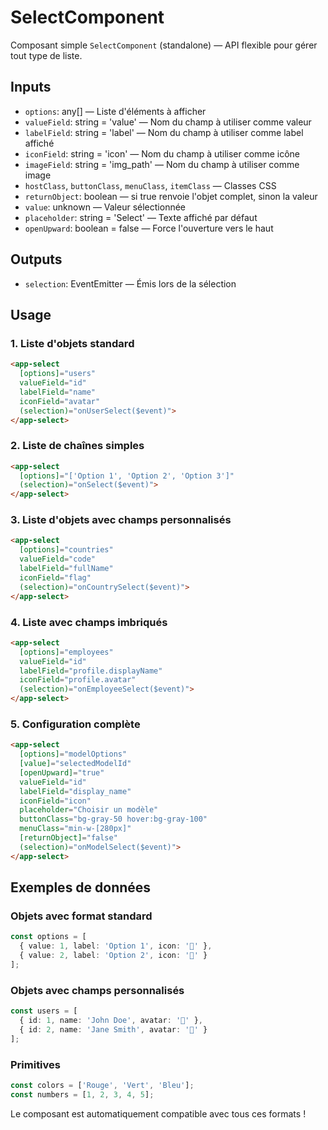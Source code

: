 # SelectComponent

Composant simple `SelectComponent` (standalone) — API flexible pour gérer tout type de liste.

## Inputs
- `options`: any[] — Liste d'éléments à afficher
- `valueField`: string = 'value' — Nom du champ à utiliser comme valeur
- `labelField`: string = 'label' — Nom du champ à utiliser comme label affiché
- `iconField`: string = 'icon' — Nom du champ à utiliser comme icône
- `imageField`: string = 'img_path' — Nom du champ à utiliser comme image
- `hostClass`, `buttonClass`, `menuClass`, `itemClass` — Classes CSS
- `returnObject`: boolean — si true renvoie l'objet complet, sinon la valeur
- `value`: unknown — Valeur sélectionnée
- `placeholder`: string = 'Select' — Texte affiché par défaut
- `openUpward`: boolean = false — Force l'ouverture vers le haut

## Outputs
- `selection`: EventEmitter<unknown> — Émis lors de la sélection

## Usage

### 1. Liste d'objets standard
```html
<app-select
  [options]="users"
  valueField="id"
  labelField="name"
  iconField="avatar"
  (selection)="onUserSelect($event)">
</app-select>
```

### 2. Liste de chaînes simples
```html
<app-select
  [options]="['Option 1', 'Option 2', 'Option 3']"
  (selection)="onSelect($event)">
</app-select>
```

### 3. Liste d'objets avec champs personnalisés
```html
<app-select
  [options]="countries"
  valueField="code"
  labelField="fullName"
  iconField="flag"
  (selection)="onCountrySelect($event)">
</app-select>
```

### 4. Liste avec champs imbriqués
```html
<app-select
  [options]="employees"
  valueField="id"
  labelField="profile.displayName"
  iconField="profile.avatar"
  (selection)="onEmployeeSelect($event)">
</app-select>
```

### 5. Configuration complète
```html
<app-select
  [options]="modelOptions"
  [value]="selectedModelId"
  [openUpward]="true"
  valueField="id"
  labelField="display_name"
  iconField="icon"
  placeholder="Choisir un modèle"
  buttonClass="bg-gray-50 hover:bg-gray-100"
  menuClass="min-w-[280px]"
  [returnObject]="false"
  (selection)="onModelSelect($event)">
</app-select>
```

## Exemples de données

### Objets avec format standard
```typescript
const options = [
  { value: 1, label: 'Option 1', icon: '📝' },
  { value: 2, label: 'Option 2', icon: '🎯' }
];
```

### Objets avec champs personnalisés
```typescript
const users = [
  { id: 1, name: 'John Doe', avatar: '👤' },
  { id: 2, name: 'Jane Smith', avatar: '👩' }
];
```

### Primitives
```typescript
const colors = ['Rouge', 'Vert', 'Bleu'];
const numbers = [1, 2, 3, 4, 5];
```

Le composant est automatiquement compatible avec tous ces formats !
